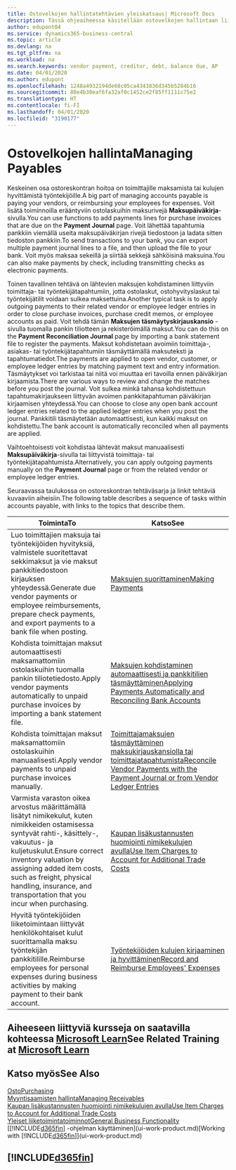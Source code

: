 ```yaml
---
title: Ostovelkojen hallintatehtävien yleiskatsaus| Microsoft Docs
description: Tässä ohjeaiheessa käsitellään ostovelkojen hallintaan liittyviä tehtäviä, kuten maksamista velkojille tai laskujen tai hyvityslaskujen sulkemista kohdistamalla lähtevät maksut tapahtumiin.
author: edupont04
ms.service: dynamics365-business-central
ms.topic: article
ms.devlang: na
ms.tgt_pltfrm: na
ms.workload: na
ms.search.keywords: vendor payment, creditor, debt, balance due, AP
ms.date: 04/01/2020
ms.author: edupont
ms.openlocfilehash: 1248a4932194de68c05ca4343836d345b5284b16
ms.sourcegitcommit: 88e4b30eaf6fa32af0c1452ce2f85ff1111c75e2
ms.translationtype: HT
ms.contentlocale: fi-FI
ms.lasthandoff: 04/01/2020
ms.locfileid: "3190177"
---
```

# <a name="managing-payables"></a><span data-ttu-id="0b8ac-103">Ostovelkojen hallinta</span><span class="sxs-lookup"><span data-stu-id="0b8ac-103">Managing Payables</span></span>

<span data-ttu-id="0b8ac-104">Keskeinen osa ostoreskontran hoitoa on toimittajille maksamista tai kulujen hyvittämistä työntekijöille.</span><span class="sxs-lookup"><span data-stu-id="0b8ac-104">A big part of managing accounts payable is paying your vendors, or reimbursing your employees for expenses.</span></span> <span data-ttu-id="0b8ac-105">Voit lisätä toiminnoilla erääntyviin ostolaskuihin maksurivejä **Maksupäiväkirja**-sivulla.</span><span class="sxs-lookup"><span data-stu-id="0b8ac-105">You can use functions to add payments lines for purchase invoices that are due on the **Payment Journal** page.</span></span> <span data-ttu-id="0b8ac-106">Voit lähettää tapahtumia pankkiin viemällä useita maksupäiväkirjan rivejä tiedostoon ja ladata sitten tiedoston pankkiin.</span><span class="sxs-lookup"><span data-stu-id="0b8ac-106">To send transactions to your bank, you can export multiple payment journal lines to a file, and then upload the file to your bank.</span></span> <span data-ttu-id="0b8ac-107">Voit myös maksaa sekeillä ja siirtää sekkejä sähköisinä maksuina.</span><span class="sxs-lookup"><span data-stu-id="0b8ac-107">You can also make payments by check, including transmitting checks as electronic payments.</span></span>

<span data-ttu-id="0b8ac-108">Toinen tavallinen tehtävä on lähtevien maksujen kohdistaminen liittyviin toimittaja- tai työntekijätapahtumiin, jotta ostolaskut, ostohyvityslaskut tai työntekijätilit voidaan sulkea maksettuina.</span><span class="sxs-lookup"><span data-stu-id="0b8ac-108">Another typical task is to apply outgoing payments to their related vendor or employee ledger entries in order to close purchase invoices, purchase credit memos, or employee accounts as paid.</span></span> <span data-ttu-id="0b8ac-109">Voit tehdä tämän **Maksujen täsmäytyskirjauskansio** -sivulla tuomalla pankin tiliotteen ja rekisteröimällä maksut.</span><span class="sxs-lookup"><span data-stu-id="0b8ac-109">You can do this on the **Payment Reconciliation Journal** page by importing a bank statement file to register the payments.</span></span> <span data-ttu-id="0b8ac-110">Maksut kohdistetaan avoimiin toimittaja-, asiakas- tai työntekijätapahtumiin täsmäyttämällä maksuteksti ja tapahtumatiedot.</span><span class="sxs-lookup"><span data-stu-id="0b8ac-110">The payments are applied to open vendor, customer, or employee ledger entries by matching payment text and entry information.</span></span> <span data-ttu-id="0b8ac-111">Täsmäytykset voi tarkistaa tai niitä voi muuttaa eri tavoilla ennen päiväkirjan kirjaamista.</span><span class="sxs-lookup"><span data-stu-id="0b8ac-111">There are various ways to review and change the matches before you post the journal.</span></span> <span data-ttu-id="0b8ac-112">Voit sulkea minkä tahansa kohdistettuun tapahtumakirjaukseen liittyvän avoimen pankkitapahtuman päiväkirjan kirjaamisen yhteydessä.</span><span class="sxs-lookup"><span data-stu-id="0b8ac-112">You can choose to close any open bank account ledger entries related to the applied ledger entries when you post the journal.</span></span> <span data-ttu-id="0b8ac-113">Pankkitili täsmäytetään automaattisesti, kun kaikki maksut on kohdistettu.</span><span class="sxs-lookup"><span data-stu-id="0b8ac-113">The bank account is automatically reconciled when all payments are applied.</span></span>

<span data-ttu-id="0b8ac-114">Vaihtoehtoisesti voit kohdistaa lähtevät maksut manuaalisesti **Maksupäiväkirja**-sivulla tai liittyvistä toimittaja- tai työntekijätapahtumista.</span><span class="sxs-lookup"><span data-stu-id="0b8ac-114">Alternatively, you can apply outgoing payments manually on the **Payment Journal** page or from the related vendor or employee ledger entries.</span></span>

<span data-ttu-id="0b8ac-115">Seuraavassa taulukossa on ostoreskontran tehtäväsarja ja linkit tehtäviä kuvaaviin aiheisiin.</span><span class="sxs-lookup"><span data-stu-id="0b8ac-115">The following table describes a sequence of tasks within accounts payable, with links to the topics that describe them.</span></span>

| <span data-ttu-id="0b8ac-116">Toiminta</span><span class="sxs-lookup"><span data-stu-id="0b8ac-116">To</span></span> | <span data-ttu-id="0b8ac-117">Katso</span><span class="sxs-lookup"><span data-stu-id="0b8ac-117">See</span></span> |
| --- | --- |
| <span data-ttu-id="0b8ac-118">Luo toimittajien maksuja tai työntekijöiden hyvityksiä, valmistele suoritettavat sekkimaksut ja vie maksut pankkitiedostoon kirjauksen yhteydessä.</span><span class="sxs-lookup"><span data-stu-id="0b8ac-118">Generate due vendor payments or employee reimbursements, prepare check payments, and export payments to a bank file when posting.</span></span> |[<span data-ttu-id="0b8ac-119">Maksujen suorittaminen</span><span class="sxs-lookup"><span data-stu-id="0b8ac-119">Making Payments</span></span>](payables-make-payments.md) |
| <span data-ttu-id="0b8ac-120">Kohdista toimittajan maksut automaattisesti maksamattomiin ostolaskuihin tuomalla pankin tiliotetiedosto.</span><span class="sxs-lookup"><span data-stu-id="0b8ac-120">Apply vendor payments automatically to unpaid purchase invoices by importing a bank statement file.</span></span> |[<span data-ttu-id="0b8ac-121">Maksujen kohdistaminen automaattisesti ja pankkitilien täsmäyttäminen</span><span class="sxs-lookup"><span data-stu-id="0b8ac-121">Applying Payments Automatically and Reconciling Bank Accounts</span></span>](receivables-apply-payments-auto-reconcile-bank-accounts.md) |
| <span data-ttu-id="0b8ac-122">Kohdista toimittajan maksut maksamattomiin ostolaskuihin manuaalisesti.</span><span class="sxs-lookup"><span data-stu-id="0b8ac-122">Apply vendor payments to unpaid purchase invoices manually.</span></span> |[<span data-ttu-id="0b8ac-123">Toimittajamaksujen täsmäyttäminen maksukirjauskansiolla tai toimittajatapahtumista</span><span class="sxs-lookup"><span data-stu-id="0b8ac-123">Reconcile Vendor Payments with the Payment Journal or from Vendor Ledger Entries</span></span>](payables-how-apply-purchase-transactions-manually.md) |
|<span data-ttu-id="0b8ac-124">Varmista varaston oikea arvostus määrittämällä lisätyt nimikekulut, kuten nimikkeiden ostamisessa syntyvät rahti-, käsittely-, vakuutus- ja kuljetuskulut.</span><span class="sxs-lookup"><span data-stu-id="0b8ac-124">Ensure correct inventory valuation by assigning added item costs, such as freight, physical handling, insurance, and transportation that you incur when purchasing.</span></span>|[<span data-ttu-id="0b8ac-125">Kaupan lisäkustannusten huomiointi nimikekulujen avulla</span><span class="sxs-lookup"><span data-stu-id="0b8ac-125">Use Item Charges to Account for Additional Trade Costs</span></span>](payables-how-assign-item-charges.md)|
|<span data-ttu-id="0b8ac-126">Hyvitä työntekijöiden liiketoimintaan liittyvät henkilökohtaiset kulut suorittamalla maksu työntekijän pankkitilille.</span><span class="sxs-lookup"><span data-stu-id="0b8ac-126">Reimburse employees for personal expenses during business activities by making payment to their bank account.</span></span>|[<span data-ttu-id="0b8ac-127">Työntekijöiden kulujen kirjaaminen ja hyvittäminen</span><span class="sxs-lookup"><span data-stu-id="0b8ac-127">Record and Reimburse Employees' Expenses</span></span>](finance-how-record-reimburse-employee-expenses.md)|

## <a name="see-related-training-at-microsoft-learn"></a><span data-ttu-id="0b8ac-128">Aiheeseen liittyviä kursseja on saatavilla kohteessa [Microsoft Learn](/learn/paths/process-customer-vendor-payments-dynamics-365-business-central/)</span><span class="sxs-lookup"><span data-stu-id="0b8ac-128">See Related Training at [Microsoft Learn](/learn/paths/process-customer-vendor-payments-dynamics-365-business-central/)</span></span>

## <a name="see-also"></a><span data-ttu-id="0b8ac-129">Katso myös</span><span class="sxs-lookup"><span data-stu-id="0b8ac-129">See Also</span></span>
[<span data-ttu-id="0b8ac-130">Osto</span><span class="sxs-lookup"><span data-stu-id="0b8ac-130">Purchasing</span></span>](purchasing-manage-purchasing.md)  
[<span data-ttu-id="0b8ac-131">Myyntisaamisten hallinta</span><span class="sxs-lookup"><span data-stu-id="0b8ac-131">Managing Receivables</span></span>](receivables-manage-receivables.md)  
[<span data-ttu-id="0b8ac-132">Kaupan lisäkustannusten huomiointi nimikekulujen avulla</span><span class="sxs-lookup"><span data-stu-id="0b8ac-132">Use Item Charges to Account for Additional Trade Costs</span></span>](payables-how-assign-item-charges.md)  
[<span data-ttu-id="0b8ac-133">Yleiset liiketoimintatoiminnot</span><span class="sxs-lookup"><span data-stu-id="0b8ac-133">General Business Functionality</span></span>](ui-across-business-areas.md)  
<span data-ttu-id="0b8ac-134">[[!INCLUDE[d365fin](includes/d365fin_md.md)] -ohjelman käyttäminen](ui-work-product.md)</span><span class="sxs-lookup"><span data-stu-id="0b8ac-134">[Working with [!INCLUDE[d365fin](includes/d365fin_md.md)]](ui-work-product.md)</span></span>

## [!INCLUDE[d365fin](includes/free_trial_md.md)]  
